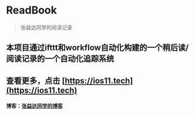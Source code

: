 # ReadBook
> 张益达同学的阅读记录

## 本项目通过ifttt和workflow自动化构建的一个稍后读/阅读记录的一个自动化追踪系统
## 查看更多，点击 [https://ios11.tech](https://ios11.tech)
#### 博客：[张益达同学的博客](http://blog.extrastu.xin)
